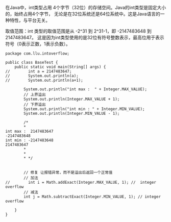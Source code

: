 

在Java中，int类型占用 4个字节（32位）的存储空间。Java的int类型是固定大小的，始终占用4个字节， 无论是在32位系统还是64位系统中。这是Java语言的一种特性，与平台无关。

取值范围：int 类型的取值范围是从 -2^31 到 2^31-1，即 -2147483648 到 2147483647。 这是因为int类型使用的是32位有符号整数表示，最高位用于表示符号（0表示正数，1表示负数）。


```
package com.llu.intoverflow;

public class BaseTest {
    public static void main(String[] args) {
//        int a = 2147483647;
//        System.out.println(a);
//        System.out.println(a+1);

        System.out.println("int max :  " + Integer.MAX_VALUE);
        // 上界溢出
        System.out.println(Integer.MAX_VALUE + 1);
        // 下界溢出
        System.out.println("int min : " + Integer.MIN_VALUE);
        System.out.println(Integer.MIN_VALUE - 1);

        /*
        *
int max :  2147483647
-2147483648
int min : -2147483648
2147483647
        *
        *
        * */


        // 修复 让报错异常，而不是溢出后返回一个正常值
        // 加法
//        int i = Math.addExact(Integer.MAX_VALUE, 1); //  integer overflow
        // 减法
        int j = Math.subtractExact(Integer.MIN_VALUE, 1); // integer overflow

    }
}
```
